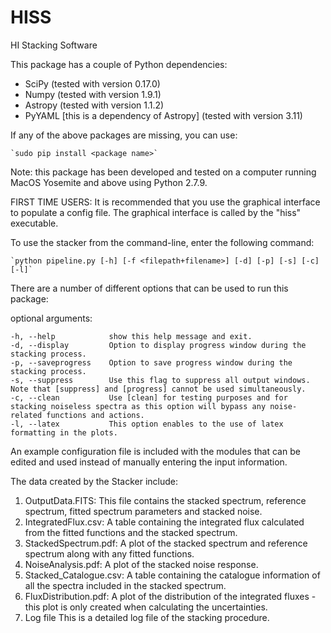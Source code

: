 # HISS
HI Stacking Software

This package has a couple of Python dependencies:
* SciPy (tested with version 0.17.0)
* Numpy (tested with version 1.9.1)
* Astropy (tested with version 1.1.2)
* PyYAML [this is a dependency of Astropy] (tested with version 3.11)

If any of the above packages are missing, you can use:

	`sudo pip install <package name>`

Note: this package has been developed and tested on a computer running MacOS Yosemite and above using Python 2.7.9.

FIRST TIME USERS:
	It is recommended that you use the graphical interface to populate a config file. The graphical interface is called by the "hiss" executable.

To use the stacker from the command-line, enter the following command:

	`python pipeline.py [-h] [-f <filepath+filename>] [-d] [-p] [-s] [-c] [-l]`

There are a number of different options that can be used to run this package:

optional arguments:

	-h, --help            show this help message and exit.
	-d, --display         Option to display progress window during the stacking process.
	-p, --saveprogress    Option to save progress window during the stacking process.
	-s, --suppress        Use this flag to suppress all output windows. Note that [suppress] and [progress] cannot be used simultaneously.	
	-c, --clean           Use [clean] for testing purposes and for stacking noiseless spectra as this option will bypass any noise-related functions and actions.	
	-l, --latex           This option enables to the use of latex formatting in the plots.                    

An example configuration file is included with the modules that can be edited and used instead 
of manually entering the input information.

The data created by the Stacker include:
  1. OutputData.FITS:       This file contains the stacked spectrum, reference spectrum, fitted spectrum parameters and stacked noise.
  2. IntegratedFlux.csv:    A table containing the integrated flux calculated from the  fitted functions and the stacked spectrum.
  3. StackedSpectrum.pdf:   A plot of the stacked spectrum and reference spectrum along with any fitted functions.
  4. NoiseAnalysis.pdf:     A plot of the stacked noise response.
  5. Stacked_Catalogue.csv: A table containing the catalogue information of all the spectra included in the stacked spectrum.
  6. FluxDistribution.pdf:  A plot of the distribution of the integrated fluxes - this plot is only created when calculating the uncertainties.
  7. Log file               This is a detailed log file of the stacking procedure.

